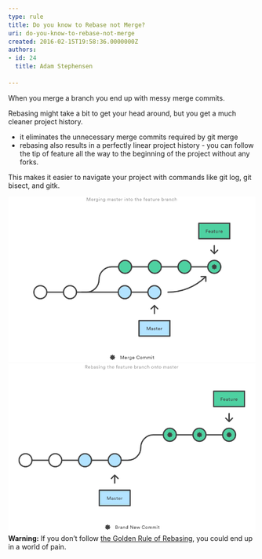 ```yaml
---
type: rule
title: Do you know to Rebase not Merge?
uri: do-you-know-to-rebase-not-merge
created: 2016-02-15T19:58:36.0000000Z
authors:
- id: 24
  title: Adam Stephensen

---
```


When you merge a branch you end up with messy merge commits.

Rebasing might take a bit to get your head around, but you get a much cleaner project history.
 
- it eliminates the unnecessary merge commits required by git merge
- rebasing also results in a perfectly linear project history - you can follow the tip of feature all the way to the beginning of the project without any forks.


This makes it easier to navigate your project with commands like git log, git bisect, and gitk.

![When merging: a messy merge commit is created any time you need to incorporate upstream changes from the master branch](rebase1.png)
![Git Rebase moves your new commits to the end of the master branch. This ensure that you don't end up with messy merge commits and you have a clean linear project history](rebase2.png)
**Warning:**  If you don’t follow [the Golden Rule of Rebasing](/_layouts/15/FIXUPREDIRECT.ASPX?WebId=3dfc0e07-e23a-4cbb-aac2-e778b71166a2&TermSetId=07da3ddf-0924-4cd2-a6d4-a4809ae20160&TermId=cb4fd562-6c0a-418c-88c5-9af1b9451469), you could end up in a world of pain.
